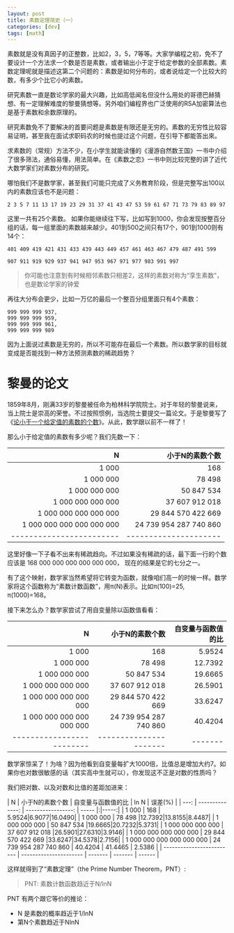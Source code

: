 ```yaml
---
layout: post
title: 素数定理简史（一）
categories: [dev]
tags: [math]
---
```


素数就是没有真因子的正整数，比如2，3，5，7等等。大家学编程之初，免不了要设计一个方法求一个数是否是素数，或者输出小于定于给定参数的全部素数。素数定理呢就是描述这第二个问题的：素数是如何分布的，或者说给定一个比较大的数，有多少个比它小的素数。

研究素数一直是数论学家的最大兴趣，比如高低闻名但没什么用处的哥德巴赫猜想、有一定理解难度的黎曼猜想等。另外咱们编程界也广泛使用的RSA加密算法也是基于素数和余数原理的。

研究素数免不了要解决的首要问题是素数是有限还是无穷的。素数的无穷性比较容易证明，甚至我在面试求职码农的时候也提过这个问题，在引导下都能答出來。

求素数的（常规）方法不少，在小学生就能读懂的《漫游自然数王国》一书中介绍了很多筛法，通俗易懂，用法简单。在《素数之恋》一书中则比较完整的讲了近代大数学家们对素数分布的研究。

哪怕我们不是数学家，甚至我们可能只完成了义务教育阶段，但是完整写出100以内的素数应该也不是问题：
```
2 3 5 7 11 13 17 19 23 29 31 37 41 43 47 53 59 61 67 71 73 79 83 89 97
```
这里一共有25个素数。
如果你能继续往下写，比如写到1000，你会发现按整百分组的话，每一组里面的素数越来越少。401到500之间只有17个，901到1000则有14个：
```
401 409 419 421 431 433 439 443 449 457 461 463 467 479 487 491 599

907 911 919 929 937 941 947 953 967 971 977 983 991 997
```
> 你可能也注意到有时候相邻素数只相差2，这样的素数对称为“孪生素数”，也是数论学家的钟爱

再往大分布会更少，比如一万亿的最后一个整百分组里面只有4个素数：
```
999 999 999 937, 
999 999 999 959, 
999 999 999 961, 
999 999 999 989
```
因为上面说过素数是无穷的，所以不可能存在最后一个素数。所以数学家的目标就变成是否能找到一种方法预测素数的稀疏趋势？

# 黎曼的论文
1859年8月，刚满33岁的黎曼被任命为柏林科学院院士。对于年轻的黎曼说来，当上院士是崇高的荣誉。不过按照惯例，当选院士要提交一篇论文。于是黎曼写了《[论小于一个给定值的素数的个数](https://blog.csdn.net/zp235711/article/details/89207786)》。从此，数学跟以前不一样了！

那么小于给定值的素数有多少呢？我们先数一下：


|                         N |        小于N的素数个数 |
| ------------------------: | ---------------------: |
|                     1 000 |                    168 |
|                 1 000 000 |                 78 498 |
|             1 000 000 000 |             50 847 534 |
|         1 000 000 000 000 |         37 607 912 018 |
|     1 000 000 000 000 000 |     29 844 570 422 669 |
| 1 000 000 000 000 000 000 | 24 739 954 287 740 860 |
|  ------------------------ |  --------------------- |

这里好像一下子看不出来有稀疏趋向。不过如果没有稀疏的话，最下面一行的个数应该是 168 000 000 000 000 000 000， 现在的结果是它的七分之一。

有了这个映射，数学家当然希望将它转变为函数，就像咱们高一的时候一样。数学家将这个函数称为“素数计数函数”，用π(N)表示。比如π(100)=25, π(1000)=168。

接下来怎么办？数学家尝试了用自变量除以函数值看看：

|                         N |        小于N的素数个数 | 自变量与函数值的比 |
| ------------------------: | ---------------------: | -----------------: |
|                     1 000 |                    168 |             5.9524 |
|                 1 000 000 |                 78 498 |            12.7392 |
|             1 000 000 000 |             50 847 534 |            19.6665 |
|         1 000 000 000 000 |         37 607 912 018 |            26.5901 |
|     1 000 000 000 000 000 |     29 844 570 422 669 |            33.6247 |
| 1 000 000 000 000 000 000 | 24 739 954 287 740 860 |            40.4204 |
| ------------------------- | ---------------------- |            ------- |

数学家惊呆了！为啥？因为他看到自变量每扩大1000倍，比值总是增加大约7。如果你也对数很敏感的话（其实高中生就可以），你发现这不正是对数的性质吗？

我们把对数、以及对数和比值的差距加进来：

|    N | 小于N的素数个数 | 自变量与函数值的比 | ln N | 误差(%) |
| ---: | --------------: | -----------------: | ----- |:|-----:|
|                     1 000 |                    168 | 5.9524|6.9077|16.0490|
|                 1 000 000 |                 78 498 |12.7392|13.8155|8.4487|
|             1 000 000 000 |             50 847 534 |19.6665|20.7232|5.3731|
|         1 000 000 000 000 |         37 607 912 018 |26.5901|27.6310|3.9146|
|     1 000 000 000 000 000 |     29 844 570 422 669 |33.6247|34.5378|2.7156|
| 1 000 000 000 000 000 000 | 24 739 954 287 740 860 | 40.4204 | 41.4465 | 2.5386 |
| ------------------------- | ---------------------- | ------- | ------- | ------ |

这样就得到了“素数定理”（the Prime Number Theorem，PNT）:

> PNT: 素数计数函数趋近于N/lnN

PNT 有两个跟它等价的推论：
- N 是素数的概率趋近于1/lnN
- 第N个素数趋近于NlnN

